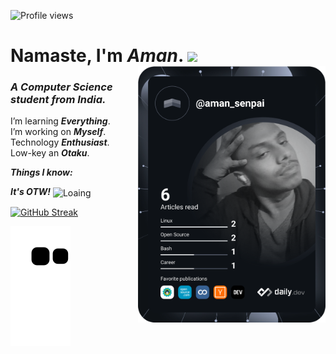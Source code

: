 ![Profile views](https://gpvc.arturio.dev/aman-senpai)   
# Namaste, I'm ***Aman***.  <img src="https://media3.giphy.com/media/lTLY0aBWN5SaMeBzLd/giphy.gif?cid=ecf05e47psnqip61qjr6hlb0o31ewucffuzfpbt2820tdt6l&rid=giphy.gif&ct=s" width="95px"><img src="devcard.svg" width="300px" align="right">
### ***A Computer Science student from India.***   


I’m learning ***Everything***.    
I’m working on ***Myself***.  
Technology ***Enthusiast***.   
Low-key an ***Otaku***.   

***Things I know:***   

***It's OTW!*** <img align="center" alt="Loaing" width="80" src="https://c.tenor.com/EcT7mqmmdVAAAAAi/lolicopter-anime.gif">

[![GitHub Streak](http://github-readme-streak-stats.herokuapp.com?user=aman-senpai&theme=dark&date_format=M%20j%5B%2C%20Y%5D)](https://git.io/streak-stats)

<img src="https://raw.githubusercontent.com/aman-senpai/aman-senpai/8f6e91dc231020dfa942b1389f04d5191bf45598/github-contribution-grid-snake.svg" >
